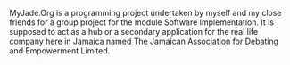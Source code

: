 MyJade.Org is a programming project undertaken by myself and my close friends for a group project for the module Software Implementation. It is supposed to act as a hub or a secondary application for the real life company here in Jamaica named The Jamaican Association for Debating and Empowerment Limited. 


